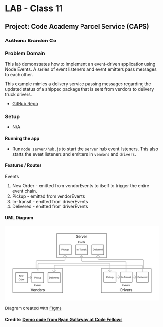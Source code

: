 # LAB - Class 11

## Project: Code Academy Parcel Service (CAPS)

### Authors: Branden Ge

### Problem Domain

This lab demonstrates how to implement an event-driven application using Node Events. A series of event listeners and event emitters pass messages to each other.

This example mimics a delivery service passing messages regarding the updated status of a shipped package that is sent from vendors to delivery truck drivers.

- [GitHub Repo](https://github.com/brandenge/code-academy-parcel-service)

### Setup

- N/A

#### Running the app

- Run `node server/hub.js` to start the `server` hub event listeners. This also starts the event listeners and emitters in `vendors` and `drivers`.

#### Features / Routes

Events

1) New Order - emitted from vendorEvents to itself to trigger the entire event chain.
2) Pickup - emitted from vendorEvents
3) In-Transit - emitted from driverEvents
4) Delivered - emitted from driverEvents

#### UML Diagram

![UML Diagram](uml11.png)

Diagram created with [Figma](https://www.figma.com/)

#### Credits: [Demo code from Ryan Gallaway at Code Fellows](https://github.com/codefellows/seattle-code-javascript-401d48/tree/main/class-11/inclass-demo)
